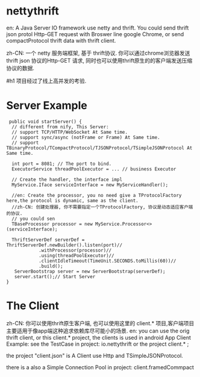 # nettythrift
en: 
A Java Server IO framework use netty and thrift.
You could send thrift json protol Http-GET request with Broswer line google Chrome,
or send compactProtocol thrift data with thrift client.

zh-CN:
  一个 netty 服务端框架, 基于 thrift协议.
  你可以通过chrome浏览器发送thrift json 协议的Http-GET 请求, 同时也可以使用thrift原生的的客户端发送压缩协议的数据.
  
  #h1 项目经过了线上高并发的考验.

# Server Example

     public void startServer() {
      // different from nify, This Server:
      // support TCP/HTTP/WebSocket At Same time.
      // support sync/async (notFrame or Frame) At Same time.
      // support TBinaryProtocol/TCompactProtocol/TJSONProtocol/TSimpleJSONProtocol At Same time.
      
      int port = 8081; // The port to bind.
      ExecutorService threadPoolExecutor = ... // business Executor
      
      // Create the handler, the interface impl
      MyService.Iface serviceInterface = new MyServiceHandler();

      //en: Create the processor, you no need give a TProtocolFactory here,the protocol is dynamic, same as the client.
      //zh-CN: 创建处理器, 你不需要指定一个TProtocolFactory, 协议是动态适应客户端的协议.
      // you could sen
      TBaseProcessor processor = new MyService.Processor<>(serviceInterface);
    
      ThriftServerDef serverDef = ThriftServerDef.newBuilder().listen(port)//
				.withProcessor(processor)//
				.using(threadPoolExecutor)//
				.clientIdleTimeout(TimeUnit.SECONDS.toMillis(60))//
				.build();
       ServerBootstrap server = new ServerBootstrap(serverDef);
       server.start();// Start Server
    }
 

# The Client
  zh-CN:
  你可以使用thrift原生客户端, 也可以使用这里的 client.* 项目,客户端项目主要适用于像app端这种追求依赖库尽可能小的场景.
  en:
  you can use the orig thrift client, or this client.* project,  the clients is used in android App
  Client Example:
    see the TestCase in project: io.nettythrift
    or the project client.* ;
    
  the project "client.json" is A Client use Http and TSimpleJSONProtocol.  
  
  there is a also a Simple Connection Pool in project: client.framedCommpact
